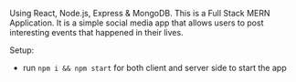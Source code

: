 
Using React, Node.js, Express & MongoDB. This is a Full Stack MERN Application. It is a simple social media app that allows users to post interesting events that happened in their lives.

Setup:
- run ```npm i && npm start``` for both client and server side to start the app
